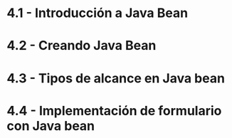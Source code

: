 # 4.1 - Introducción a Java Bean


# 4.2 - Creando Java Bean


# 4.3 - Tipos de alcance en Java bean


# 4.4 - Implementación de formulario con Java bean


